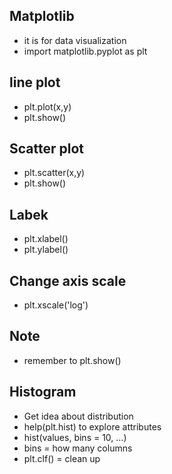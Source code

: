 ## Matplotlib
* it is for data visualization
* import matplotlib.pyplot as plt

## line plot
* plt.plot(x,y)
* plt.show()

## Scatter plot
* plt.scatter(x,y)
* plt.show()

## Labek
* plt.xlabel()
* plt.ylabel()

## Change axis scale
* plt.xscale('log')


## Note
* remember to plt.show()


## Histogram
* Get idea about distribution
* help(plt.hist) to explore attributes
* hist(values, bins = 10, ...)
* bins = how many columns
* plt.clf() = clean up
